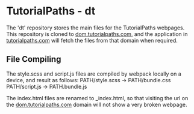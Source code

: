 # TutorialPaths - dt
The 'dt' repository stores the main files for the TutorialPaths webpages. This repository is cloned to [dom.tutorialpaths.com](https://dom.tutorialpaths.com), and the application in [tutorialpaths.com](https://tutorialpaths.com) will fetch the files from that domain when required.

## File Compiling
The style.scss and script.js files are compiled by webpack locally on a device, and result as follows:
PATH/style.scss -> PATH/bundle.css
PATH/script.js -> PATH.bundle.js

The index.html files are renamed to \_index.html, so that visiting the url on the [dom.tutorialpaths.com](https://dom.tutorialpaths.com) domain will not show a very broken webpage.
